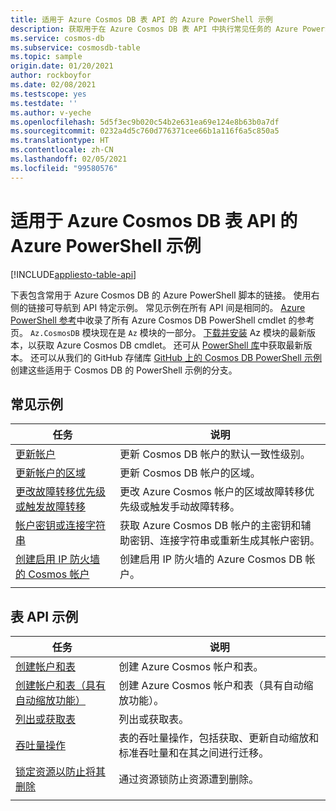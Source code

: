 ```yaml
---
title: 适用于 Azure Cosmos DB 表 API 的 Azure PowerShell 示例
description: 获取用于在 Azure Cosmos DB 表 API 中执行常见任务的 Azure PowerShell 示例
ms.service: cosmos-db
ms.subservice: cosmosdb-table
ms.topic: sample
origin.date: 01/20/2021
author: rockboyfor
ms.date: 02/08/2021
ms.testscope: yes
ms.testdate: ''
ms.author: v-yeche
ms.openlocfilehash: 5d5f3ec9b020c54b2e631ea69e124e8b63b0a7df
ms.sourcegitcommit: 0232a4d5c760d776371cee66b1a116f6a5c850a5
ms.translationtype: HT
ms.contentlocale: zh-CN
ms.lasthandoff: 02/05/2021
ms.locfileid: "99580576"
---
```

<!--Verified successfully-->
# <a name="azure-powershell-samples-for-azure-cosmos-db-table-api"></a>适用于 Azure Cosmos DB 表 API 的 Azure PowerShell 示例
[!INCLUDE[appliesto-table-api](includes/appliesto-table-api.md)]

下表包含常用于 Azure Cosmos DB 的 Azure PowerShell 脚本的链接。 使用右侧的链接可导航到 API 特定示例。 常见示例在所有 API 间是相同的。 [Azure PowerShell 参考](https://docs.microsoft.com/powershell/module/az.cosmosdb)中收录了所有 Azure Cosmos DB PowerShell cmdlet 的参考页。 `Az.CosmosDB` 模块现在是 `Az` 模块的一部分。 [下载并安装](https://docs.microsoft.com/powershell/azure/install-az-ps?preserve-view=true&view=azps-5.4.0) Az 模块的最新版本，以获取 Azure Cosmos DB cmdlet。 还可从 [PowerShell 库](https://www.powershellgallery.com/packages/Az/5.4.0)中获取最新版本。 还可以从我们的 GitHub 存储库 [GitHub 上的 Cosmos DB PowerShell 示例](https://github.com/Azure/azure-docs-powershell-samples/tree/master/cosmosdb)创建这些适用于 Cosmos DB 的 PowerShell 示例的分支。

## <a name="common-samples"></a>常见示例

|任务 | 说明 |
|---|---|
|[更新帐户](scripts/powershell/common/account-update.md)| 更新 Cosmos DB 帐户的默认一致性级别。 |
|[更新帐户的区域](scripts/powershell/common/update-region.md)| 更新 Cosmos DB 帐户的区域。 |
|[更改故障转移优先级或触发故障转移](scripts/powershell/common/failover-priority-update.md)| 更改 Azure Cosmos 帐户的区域故障转移优先级或触发手动故障转移。 |
|[帐户密钥或连接字符串](scripts/powershell/common/keys-connection-strings.md)| 获取 Azure Cosmos DB 帐户的主密钥和辅助密钥、连接字符串或重新生成其帐户密钥。 |
|[创建启用 IP 防火墙的 Cosmos 帐户](scripts/powershell/common/firewall-create.md)| 创建启用 IP 防火墙的 Azure Cosmos DB 帐户。 |
|||

## <a name="table-api-samples"></a>表 API 示例

|任务 | 说明 |
|---|---|
|[创建帐户和表](scripts/powershell/table/create.md)| 创建 Azure Cosmos 帐户和表。 |
|[创建帐户和表（具有自动缩放功能）](scripts/powershell/table/autoscale.md)| 创建 Azure Cosmos 帐户和表（具有自动缩放功能）。 |
|[列出或获取表](scripts/powershell/table/list-get.md)| 列出或获取表。 |
|[吞吐量操作](scripts/powershell/table/throughput.md)| 表的吞吐量操作，包括获取、更新自动缩放和标准吞吐量和在其之间进行迁移。 |
|[锁定资源以防止将其删除](scripts/powershell/table/lock.md)| 通过资源锁防止资源遭到删除。 |
|||

<!--Update_Description: update meta properties, wording update, update link-->
